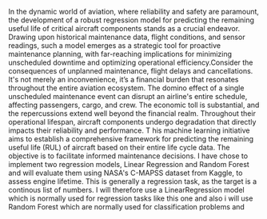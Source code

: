 In the dynamic world of aviation, where reliability and safety are paramount, the development of a robust regression model for predicting the remaining useful life of critical aircraft 
components stands as a crucial endeavor. Drawing upon historical maintenance data, flight conditions, and sensor readings, such a model emerges as a strategic tool for proactive maintenance planning, 
with far-reaching implications for minimizing unscheduled downtime and optimizing operational efficiency.Consider the consequences of unplanned maintenance, flight delays and cancellations. 
It's not merely an inconvenience, it’s a financial burden that resonates throughout the entire aviation ecosystem. The domino effect of a single unscheduled maintenance event can disrupt an airline's entire schedule, 
affecting passengers, cargo, and crew. The economic toll is substantial, and the repercussions extend well beyond the financial realm.
Throughout their operational lifespan, aircraft components undergo degradation that directly impacts their reliability and performance. T
his machine learning initiative aims to establish a comprehensive framework for predicting the remaining useful life (RUL) of aircraft based on their entire life cycle data. 
The objective is to facilitate informed maintenance decisions. I have chose to implement two regression models, Linear Regression and Random Forest and will evaluate them using NASA's C-MAPSS dataset from Kaggle, 
to assess engine lifetime. This is generally a regression task, as the target is a continous list of numbers.
I will therefore use a LinearRegression model which is normally used for regression tasks like this one and also i will use Random Forest which are normally used for classification problems and 
